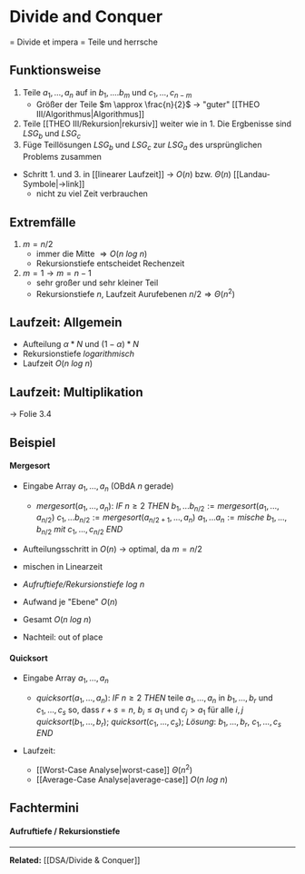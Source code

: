 # Divide and Conquer
= Divide et impera = Teile und herrsche

## Funktionsweise
1. Teile $a_1, ..., a_n$ auf in $b_1, ....b_m$ und $c_1, ..., c_{n-m}$
	- Größer der Teile $m \approx \frac{n}{2}$ -> "guter" [[THEO III/Algorithmus|Algorithmus]]
2. Teile [[THEO III/Rekursion|rekursiv]] weiter wie in 1. Die Ergbenisse sind $LSG_b$ und $LSG_c$
3. Füge Teillösungen $LSG_b$ und $LSG_c$ zur $LSG_a$ des ursprünglichen Problems zusammen

- Schritt 1. und 3. in [[linearer Laufzeit]] -> $O(n)$ bzw. $\Theta(n)$ [[Landau-Symbole|->link]]
	- nicht zu viel Zeit verbrauchen

## Extremfälle
1. $m = n/2$
	- immer die Mitte $\Rightarrow O(n \: log \: n)$
	- Rekursionstiefe entscheidet Rechenzeit
2. $m=1 \rightarrow m=n-1$
	- sehr großer und sehr kleiner Teil
	- Rekursionstiefe $n$, Laufzeit Aurufebenen $n/2 \Rightarrow \Theta(n^2)$

## Laufzeit: Allgemein
- Aufteilung $\alpha * N$ und $(1-\alpha)*N$
- Rekursionstiefe *logarithmisch*
- Laufzeit $O(n \: log \: n)$

## Laufzeit: Multiplikation
-> Folie 3.4

## Beispiel
#### Mergesort
- Eingabe Array $a_1,...,a_n$ (OBdA $n$ gerade)
	-  $mergesort(a_1,...,a_n):$
		$IF \: n \geq 2 \: THEN$
			$b_1,...b_{n/2} := mergesort(a_1,...,a_{n/2})$
			$c_1,...b_{n/2} := mergesort(a_{n/2+1},...,a_{n})$
			$a_1,...a_n := mische \: b_1,...,b_{n/2} \: mit \: c_1,...,c_{n/2}$
		$END$

- Aufteilungsschritt in $O(n)$ -> optimal, da $m=n/2$
- mischen in Linearzeit
- *Aufruftiefe/Rekursionstiefe* $log \: n$
- Aufwand je "Ebene" $O(n)$
- Gesamt $O(n \: log \: n)$
- Nachteil: out of place

#### Quicksort
- Eingabe Array $a_1,...,a_n$
	- $quicksort(a_1,...,a_n):$
		$IF \: n \geq 2 \: THEN$
			teile $a_1,...,a_n$ in $b_1,...,b_r$ und $c_1,...,c_s$ so, dass $r+s=n$,  $b_i \leq a_1$ und $c_j > a_1$ für alle $i,j$
			$quicksort(b_1,...,b_r);$
			$quicksort(c_1,...,c_s);$
			$Lösung: \: b_1,...,b_r, \: c_1,...,c_s$
		$END$

- Laufzeit:
	- [[Worst-Case Analyse|worst-case]] $\Theta(n^2)$
	- [[Average-Case Analyse|average-case]] $O(n \: log \: n)$

## Fachtermini
#### Aufruftiefe / Rekursionstiefe
---
**Related:**
[[DSA/Divide & Conquer]]
